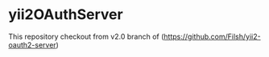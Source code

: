 # yii2OAuthServer
This repository checkout from v2.0 branch of (https://github.com/Filsh/yii2-oauth2-server)
